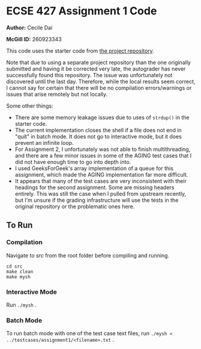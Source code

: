 # ECSE 427 Assignment 1 Code

**Author:** Cecile Dai

**McGill ID:** 260923343

This code uses the starter code from [the project repository](https://gitlab.cs.mcgill.ca/balmau/comp310-winter23).

Note that due to using a separate project repository than the one originally submitted and having it be corrected very late, the autograder has never successfully found this repository. The issue was unfortunately not discovered until the last day. Therefore, while the local results seem correct, I cannot say for certain that there will be no compilation errors/warnings or issues that arise remotely but not locally. 

Some other things:
- There are some memory leakage issues due to uses of `strdup()` in the starter code.
- The current implementation closes the shell if a file does not end in "quit" in batch mode. It does not go to interactive mode, but it does prevent an infinite loop.
- For Assignment 2, I unfortunately was not able to finish multithreading, and there are a few minor issues in some of the AGING test cases that I did not have enough time to go into depth into.
- I used GeeksForGeek's array implementation of a queue for this assignment, which made the AGING implementation far more difficult.
- It appears that many of the test cases are very inconsistent with their headings for the second assignment. Some are missing headers entirely. This was still the case when I pulled from upstream recently, but I'm unsure if the grading infrastructure will use the tests in the original repository or the problematic ones here.

## To Run

### Compilation

Navigate to *src* from the root folder before compiling and running.

```
cd src
make clean
make mysh
```

### Interactive Mode

Run `./mysh` .

### Batch Mode

To run batch mode with one of the test case text files, run `./mysh < ../testcases/assignment1/<filename>.txt` .